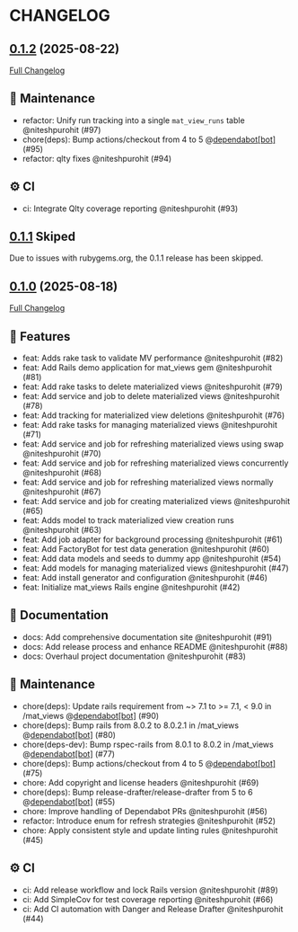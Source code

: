 # CHANGELOG

## [0.1.2](https://github.com/code-vedas/rails_materialized_views/tree/v0.1.1) (2025-08-22)

[Full Changelog](https://github.com/code-vedas/rails_materialized_views/compare/v0.1.0...v0.1.2)

## 🧰 Maintenance

- refactor: Unify run tracking into a single `mat_view_runs` table @niteshpurohit (#97)
- chore(deps): Bump actions/checkout from 4 to 5 @[dependabot[bot]](https://github.com/apps/dependabot) (#95)
- refactor: qlty fixes @niteshpurohit (#94)

## ⚙️ CI

- ci: Integrate Qlty coverage reporting @niteshpurohit (#93)

## [0.1.1]() Skiped

Due to issues with rubygems.org, the 0.1.1 release has been skipped.

## [0.1.0](https://github.com/code-vedas/rails_materialized_views/tree/v0.1.0) (2025-08-18)

[Full Changelog](https://github.com/code-vedas/rails_materialized_views/compare/080a0c5f8f42eb55e971677f0468ed626e2b3b44...v0.1.0)

## 🚀 Features

- feat: Adds rake task to validate MV performance @niteshpurohit (#82)
- feat: Add Rails demo application for mat_views gem @niteshpurohit (#81)
- feat: Add rake tasks to delete materialized views @niteshpurohit (#79)
- feat: Add service and job to delete materialized views @niteshpurohit (#78)
- feat: Add tracking for materialized view deletions @niteshpurohit (#76)
- feat: Add rake tasks for managing materialized views @niteshpurohit (#71)
- feat: Add service and job for refreshing materialized views using swap @niteshpurohit (#70)
- feat: Add service and job for refreshing materialized views concurrently @niteshpurohit (#68)
- feat: Add service and job for refreshing materialized views normally @niteshpurohit (#67)
- feat: Add service and job for creating materialized views @niteshpurohit (#65)
- feat: Adds model to track materialized view creation runs @niteshpurohit (#63)
- feat: Add job adapter for background processing @niteshpurohit (#61)
- feat: Add FactoryBot for test data generation @niteshpurohit (#60)
- feat: Add data models and seeds to dummy app @niteshpurohit (#54)
- feat: Add models for managing materialized views @niteshpurohit (#47)
- feat: Add install generator and configuration @niteshpurohit (#46)
- feat: Initialize mat_views Rails engine @niteshpurohit (#42)

## 📝 Documentation

- docs: Add comprehensive documentation site @niteshpurohit (#91)
- docs: Add release process and enhance README @niteshpurohit (#88)
- docs: Overhaul project documentation @niteshpurohit (#83)

## 🧰 Maintenance

- chore(deps): Update rails requirement from ~> 7.1 to >= 7.1, < 9.0 in /mat_views @[dependabot[bot]](https://github.com/apps/dependabot) (#90)
- chore(deps): Bump rails from 8.0.2 to 8.0.2.1 in /mat_views @[dependabot[bot]](https://github.com/apps/dependabot) (#80)
- chore(deps-dev): Bump rspec-rails from 8.0.1 to 8.0.2 in /mat_views @[dependabot[bot]](https://github.com/apps/dependabot) (#77)
- chore(deps): Bump actions/checkout from 4 to 5 @[dependabot[bot]](https://github.com/apps/dependabot) (#75)
- chore: Add copyright and license headers @niteshpurohit (#69)
- chore(deps): Bump release-drafter/release-drafter from 5 to 6 @[dependabot[bot]](https://github.com/apps/dependabot) (#55)
- chore: Improve handling of Dependabot PRs @niteshpurohit (#56)
- refactor: Introduce enum for refresh strategies @niteshpurohit (#52)
- chore: Apply consistent style and update linting rules @niteshpurohit (#45)

## ⚙️ CI

- ci: Add release workflow and lock Rails version @niteshpurohit (#89)
- ci: Add SimpleCov for test coverage reporting @niteshpurohit (#66)
- ci: Add CI automation with Danger and Release Drafter @niteshpurohit (#44)
